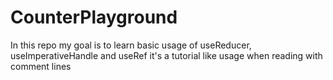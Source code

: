 # CounterPlayground
In this repo my goal is to learn basic usage of useReducer, useImperativeHandle and useRef it's a tutorial like usage when reading with comment lines
